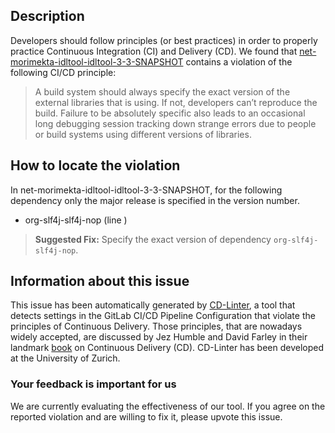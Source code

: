 
## Description
Developers should follow principles (or best practices) in order to properly practice Continuous Integration (CI) and Delivery (CD).
We found that [net-morimekta-idltool-idltool-3-3-SNAPSHOT](https://gitlab.com/morimekta/idltool/blob/master/.gitlab-ci.yml) contains a violation of the following CI/CD principle:

> A build system should always specify the exact version of the external libraries that is using.
If not, developers can’t reproduce the build. Failure to be absolutely specific also leads to an occasional long debugging session tracking down strange errors due to people or build systems using different versions of libraries.

## How to locate the violation

In net-morimekta-idltool-idltool-3-3-SNAPSHOT, for the following dependency only the major release is specified in the version number.

* org-slf4j-slf4j-nop (line )

> **Suggested Fix:** Specify the exact version of dependency `org-slf4j-slf4j-nop`.

## Information about this issue

This issue has been automatically generated by [CD-Linter](https://gitlab.com/Jancso/configuration-analytics), a tool that detects settings in the GitLab CI/CD Pipeline Configuration that violate the principles of Continuous Delivery. Those principles, that are nowadays widely accepted, are discussed by Jez Humble and David Farley in their landmark [book](https://www.oreilly.com/library/view/continuous-delivery-reliable/9780321670250/) on Continuous Delivery (CD). CD-Linter has been developed at the University of Zurich.

### Your feedback is important for us
We are currently evaluating the effectiveness of our tool. If you agree on the reported violation and are willing to fix it, please upvote this issue.